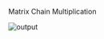 Matrix Chain Multiplication

![output](https://github.com/user-attachments/assets/3899b922-bd9c-4d36-a529-b60b76a12054)



